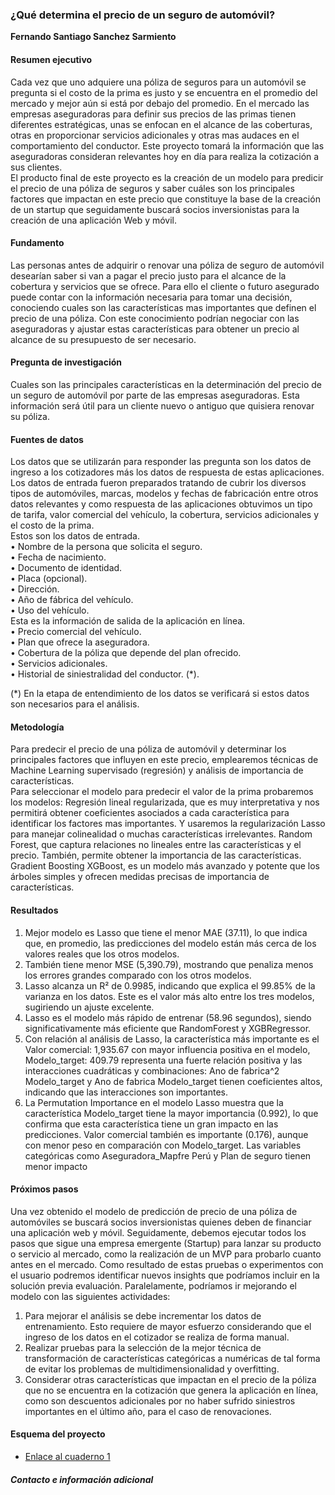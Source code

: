 ### ¿Qué determina el precio de un seguro de automóvil?

**Fernando Santiago Sanchez Sarmiento**

#### Resumen ejecutivo
Cada vez que uno adquiere una póliza de seguros para un automóvil se pregunta si el costo de la prima es justo y se encuentra en el promedio del mercado y mejor aún si está por debajo del promedio.
En el mercado las empresas aseguradoras para definir sus precios de las primas tienen diferentes estratégicas, unas se enfocan en el alcance de las coberturas, otras en proporcionar servicios adicionales y otras mas audaces en el comportamiento del conductor. Este proyecto tomará la información que las aseguradoras consideran relevantes hoy en día para realiza la cotización a sus clientes.<br>
El producto final de este proyecto es la creación de un modelo para predicir el precio de una póliza de seguros y saber cuáles son los principales factores que impactan en este precio que constituye la base de la creación de un startup que seguidamente buscará socios inversionistas para la creación de una aplicación Web y móvil.
#### Fundamento
Las personas antes de adquirir o renovar una póliza de seguro de automóvil desearían saber si van a pagar el precio justo para el alcance de la cobertura y servicios que se ofrece. Para ello el cliente o futuro asegurado puede contar con la información necesaria para tomar una decisión, conociendo cuales son las características mas importantes que definen el precio de una póliza. Con este conocimiento podrían negociar con las aseguradoras y ajustar estas características para obtener un precio al alcance de su presupuesto de ser necesario.  
#### Pregunta de investigación
Cuales son las principales características en la determinación del precio de un seguro de automóvil por parte de las empresas aseguradoras. Esta información será útil para un cliente nuevo o antiguo que quisiera renovar su póliza.
#### Fuentes de datos
Los datos que se utilizarán para responder las pregunta son los datos de ingreso a los cotizadores más los datos de respuesta de estas aplicaciones. Los datos de entrada fueron preparados tratando de cubrir los diversos tipos de automóviles, marcas, modelos y fechas de fabricación entre otros datos relevantes y como respuesta de las aplicaciones obtuvimos un tipo de tarifa, valor comercial del vehículo, la cobertura, servicios adicionales y el costo de la prima.<br>
Estos son los datos de entrada.<br>
•	Nombre de la persona que solicita el seguro.<br>
•	Fecha de nacimiento.<br>
•	Documento de identidad.<br>
•	Placa (opcional).<br>
•	Dirección.<br>
•	Año de fábrica del vehículo.<br>
•	Uso del vehículo.<br>
Esta es la información de salida de la aplicación en línea.<br>
•	Precio comercial del vehículo.<br>
•	Plan que ofrece la aseguradora.<br>
•	Cobertura de la póliza que depende del plan ofrecido.<br>
•	Servicios adicionales.<br>
•	Historial de siniestralidad del conductor. (*).<br>

(*) En la etapa de entendimiento de los datos se verificará si estos datos son necesarios para el análisis.<br>
#### Metodología
Para predecir el precio de una póliza de automóvil y determinar los principales factores que influyen en este precio, emplearemos técnicas de Machine Learning supervisado (regresión) y análisis de importancia de características.<br>
Para seleccionar el modelo para predecir el valor de la prima probaremos los modelos:  Regresión lineal regularizada, que es muy interpretativa y nos permitirá obtener coeficientes asociados a cada característica para identificar los factores mas importantes. Y usaremos la regularización Lasso para manejar colinealidad o muchas características irrelevantes.
Random Forest, que captura relaciones no lineales entre las características y el precio. También, permite obtener la importancia de las características.
Gradient Boosting XGBoost, es un modelo más avanzado y potente que los árboles simples y ofrecen medidas precisas de importancia de características. 
#### Resultados
1.	Mejor modelo es Lasso que tiene el menor MAE (37.11), lo que indica que, en promedio, las predicciones del modelo están más cerca de los valores reales que los otros modelos.
2.	También tiene menor MSE (5,390.79), mostrando que penaliza menos los errores grandes comparado con los otros modelos.
3.	Lasso alcanza un R² de 0.9985, indicando que explica el 99.85% de la varianza en los datos. Este es el valor más alto entre los tres modelos, sugiriendo un ajuste excelente.
4.	Lasso es el modelo más rápido de entrenar (58.96 segundos), siendo significativamente más eficiente que RandomForest y XGBRegressor.
5.	Con relación al análisis de Lasso, la característica más importante es el Valor comercial: 1,935.67 con mayor influencia positiva en el modelo, Modelo_target: 409.79 representa una fuerte relación positiva y las interacciones cuadráticas y combinaciones: Ano de fabrica^2 Modelo_target y Ano de fabrica Modelo_target tienen coeficientes altos, indicando que las interacciones son importantes.
6.	La Permutation Importance en el modelo Lasso muestra que la característica Modelo_target tiene la mayor importancia (0.992), lo que confirma que esta característica tiene un gran impacto en las predicciones. Valor comercial también es importante (0.176), aunque con menor peso en comparación con Modelo_target. Las variables categóricas como Aseguradora_Mapfre Perú y Plan de seguro tienen menor impacto

#### Próximos pasos
Una vez obtenido el modelo de predicción de precio de una póliza de automóviles se buscará socios inversionistas quienes deben de financiar una aplicación web y móvil.
Seguidamente, debemos ejecutar todos los pasos que sigue una empresa emergente (Startup) para lanzar su producto o servicio al mercado, como la realización de un MVP para probarlo cuanto antes en el mercado.
Como resultado de estas pruebas o experimentos con el usuario podremos identificar nuevos insights que podríamos incluir en la solución previa evaluación.
Paralelamente, podríamos ir mejorando el modelo con las siguientes actividades:
1. Para mejorar el análisis se debe incrementar los datos de entrenamiento. Esto requiere de mayor esfuerzo considerando que el ingreso de los datos en el cotizador se realiza de forma manual.
2. Realizar pruebas para la selección de la mejor técnica de transformación de características categóricas a numéricas de tal forma de evitar los problemas de multidimensionalidad y overfitting.
3. Considerar otras características que impactan en el precio de la póliza que no se encuentra en la cotización que genera la aplicación en línea, como son descuentos adicionales por no haber sufrido siniestros importantes en el último año, para el caso de renovaciones.

#### Esquema del proyecto

- [Enlace al cuaderno 1](https://github.com/FernandoSanchezSar/poliza_auto/blob/main/Calcular%20la%20prima%20de%20una%20poliza.ipynb)<br>


##### Contacto e información adicional
